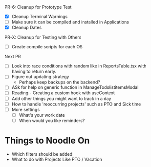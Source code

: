 PR-6: Cleanup for Prototype Test

- [x] Cleanup Terminal Warnings
- [ ] Make sure it can be compiled and installed in Applications
- [x] Cleanup Dates

PR-X: Cleanup for Testing with Others
- [ ] Create compile scripts for each OS



Next PR
- [ ] Look into race conditions with random like in ReportsTable.tsx with having to return early.  
- [ ] Figure out updating strategy 
     - Perhaps keep backups on the backend?
- [ ] ASk for help on generic function in ManageTodolistitemsModal
- [ ] Reading - Creating a custom hook with useContext
- [ ] Add other things you might want to track in a day
- [ ] How to handle 'reoccurring projects' such as PTO and Sick time 
- [ ] More settings
     - [ ] What's your work date
     - [ ] When would you like reminders?

# Things to Noodle On

- Which filters should be added
- What to do with Projects Like PTO / Vacation